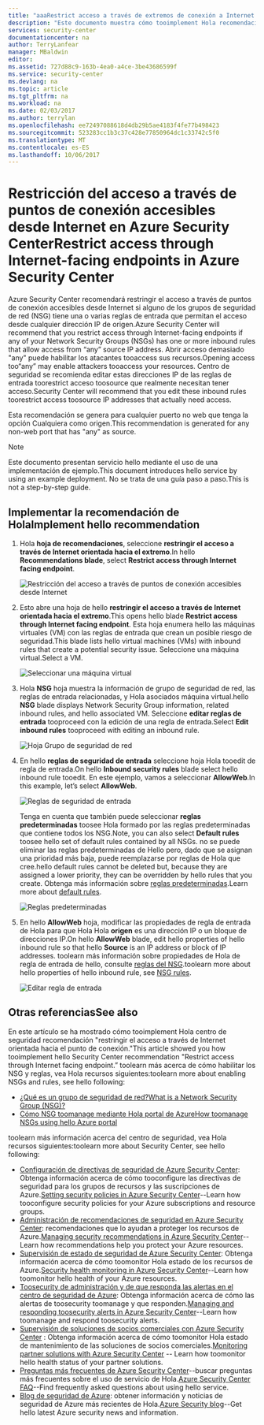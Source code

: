 ```yaml
---
title: "aaaRestrict acceso a través de extremos de conexión a Internet en el centro de seguridad de Azure | Documentos de Microsoft"
description: "Este documento muestra cómo tooimplement Hola recomendación de Azure Security Center ** restringir el acceso a través de Internet orientada hacia el extremo **."
services: security-center
documentationcenter: na
author: TerryLanfear
manager: MBaldwin
editor: 
ms.assetid: 727d88c9-163b-4ea0-a4ce-3be43686599f
ms.service: security-center
ms.devlang: na
ms.topic: article
ms.tgt_pltfrm: na
ms.workload: na
ms.date: 02/03/2017
ms.author: terrylan
ms.openlocfilehash: ee72497088618d4db29b5ae4183f4fe77b498423
ms.sourcegitcommit: 523283cc1b3c37c428e77850964dc1c33742c5f0
ms.translationtype: MT
ms.contentlocale: es-ES
ms.lasthandoff: 10/06/2017
---
```

# <a name="restrict-access-through-internet-facing-endpoints-in-azure-security-center"></a><span data-ttu-id="c1c72-103">Restricción del acceso a través de puntos de conexión accesibles desde Internet en Azure Security Center</span><span class="sxs-lookup"><span data-stu-id="c1c72-103">Restrict access through Internet-facing endpoints in Azure Security Center</span></span>
<span data-ttu-id="c1c72-104">Azure Security Center recomendará restringir el acceso a través de puntos de conexión accesibles desde Internet si alguno de los grupos de seguridad de red (NSG) tiene una o varias reglas de entrada que permitan el acceso desde cualquier dirección IP de origen.</span><span class="sxs-lookup"><span data-stu-id="c1c72-104">Azure Security Center will recommend that you restrict access through Internet-facing endpoints if any of your Network Security Groups (NSGs) has one or more inbound rules that allow access from “any” source IP address.</span></span> <span data-ttu-id="c1c72-105">Abrir acceso demasiado "any" puede habilitar los atacantes tooaccess sus recursos.</span><span class="sxs-lookup"><span data-stu-id="c1c72-105">Opening access too“any” may enable attackers tooaccess your resources.</span></span> <span data-ttu-id="c1c72-106">Centro de seguridad se recomienda editar estas direcciones IP de las reglas de entrada toorestrict acceso toosource que realmente necesitan tener acceso.</span><span class="sxs-lookup"><span data-stu-id="c1c72-106">Security Center will recommend that you edit these inbound rules toorestrict access toosource IP addresses that actually need access.</span></span>

<span data-ttu-id="c1c72-107">Esta recomendación se genera para cualquier puerto no web que tenga la opción Cualquiera como origen.</span><span class="sxs-lookup"><span data-stu-id="c1c72-107">This recommendation is generated for any non-web port that has "any" as source.</span></span>

> [!NOTE]
> <span data-ttu-id="c1c72-108">Este documento presentan servicio hello mediante el uso de una implementación de ejemplo.</span><span class="sxs-lookup"><span data-stu-id="c1c72-108">This document introduces hello service by using an example deployment.</span></span> <span data-ttu-id="c1c72-109">No se trata de una guía paso a paso.</span><span class="sxs-lookup"><span data-stu-id="c1c72-109">This is not a step-by-step guide.</span></span>
>
>

## <a name="implement-hello-recommendation"></a><span data-ttu-id="c1c72-110">Implementar la recomendación de Hola</span><span class="sxs-lookup"><span data-stu-id="c1c72-110">Implement hello recommendation</span></span>
1. <span data-ttu-id="c1c72-111">Hola **hoja de recomendaciones**, seleccione **restringir el acceso a través de Internet orientada hacia el extremo**.</span><span class="sxs-lookup"><span data-stu-id="c1c72-111">In hello **Recommendations blade**, select **Restrict access through Internet facing endpoint**.</span></span>

   ![Restricción del acceso a través de puntos de conexión accesibles desde Internet][1]
2. <span data-ttu-id="c1c72-113">Esto abre una hoja de hello **restringir el acceso a través de Internet orientada hacia el extremo**.</span><span class="sxs-lookup"><span data-stu-id="c1c72-113">This opens hello blade **Restrict access through Internet facing endpoint**.</span></span> <span data-ttu-id="c1c72-114">Esta hoja enumera hello las máquinas virtuales (VM) con las reglas de entrada que crean un posible riesgo de seguridad.</span><span class="sxs-lookup"><span data-stu-id="c1c72-114">This blade lists hello virtual machines (VMs) with inbound rules that create a potential security issue.</span></span> <span data-ttu-id="c1c72-115">Seleccione una máquina virtual.</span><span class="sxs-lookup"><span data-stu-id="c1c72-115">Select a VM.</span></span>

   ![Seleccionar una máquina virtual][2]
3. <span data-ttu-id="c1c72-117">Hola **NSG** hoja muestra la información de grupo de seguridad de red, las reglas de entrada relacionadas, y Hola asociados máquina virtual.</span><span class="sxs-lookup"><span data-stu-id="c1c72-117">hello **NSG** blade displays Network Security Group information, related inbound rules, and hello associated VM.</span></span> <span data-ttu-id="c1c72-118">Seleccione **editar reglas de entrada** tooproceed con la edición de una regla de entrada.</span><span class="sxs-lookup"><span data-stu-id="c1c72-118">Select **Edit inbound rules** tooproceed with editing an inbound rule.</span></span>

   ![Hoja Grupo de seguridad de red][3]
4. <span data-ttu-id="c1c72-120">En hello **reglas de seguridad de entrada** seleccione hoja Hola tooedit de regla de entrada.</span><span class="sxs-lookup"><span data-stu-id="c1c72-120">On hello **Inbound security rules** blade select hello inbound rule tooedit.</span></span> <span data-ttu-id="c1c72-121">En este ejemplo, vamos a seleccionar **AllowWeb**.</span><span class="sxs-lookup"><span data-stu-id="c1c72-121">In this example, let’s select **AllowWeb**.</span></span>

   ![Reglas de seguridad de entrada][4]

   <span data-ttu-id="c1c72-123">Tenga en cuenta que también puede seleccionar **reglas predeterminadas** toosee Hola formado por las reglas predeterminadas que contiene todos los NSG.</span><span class="sxs-lookup"><span data-stu-id="c1c72-123">Note, you can also select **Default rules** toosee hello set of default rules contained by all NSGs.</span></span> <span data-ttu-id="c1c72-124">no se puede eliminar las reglas predeterminadas de Hello pero, dado que se asignan una prioridad más baja, puede reemplazarse por reglas de Hola que cree.</span><span class="sxs-lookup"><span data-stu-id="c1c72-124">hello default rules cannot be deleted but, because they are assigned a lower priority, they can be overridden by hello rules that you create.</span></span> <span data-ttu-id="c1c72-125">Obtenga más información sobre [reglas predeterminadas](../virtual-network/virtual-networks-nsg.md#default-rules).</span><span class="sxs-lookup"><span data-stu-id="c1c72-125">Learn more about [default rules](../virtual-network/virtual-networks-nsg.md#default-rules).</span></span>

   ![Reglas predeterminadas][5]
5. <span data-ttu-id="c1c72-127">En hello **AllowWeb** hoja, modificar las propiedades de regla de entrada de Hola para que Hola Hola **origen** es una dirección IP o un bloque de direcciones IP.</span><span class="sxs-lookup"><span data-stu-id="c1c72-127">On hello **AllowWeb** blade, edit hello properties of hello inbound rule so that hello **Source** is an IP address or block of IP addresses.</span></span> <span data-ttu-id="c1c72-128">toolearn más información sobre propiedades de Hola de regla de entrada de hello, consulte [reglas del NSG](../virtual-network/virtual-networks-nsg.md#nsg-rules).</span><span class="sxs-lookup"><span data-stu-id="c1c72-128">toolearn more about hello properties of hello inbound rule, see [NSG rules](../virtual-network/virtual-networks-nsg.md#nsg-rules).</span></span>

   ![Editar regla de entrada][6]

## <a name="see-also"></a><span data-ttu-id="c1c72-130">Otras referencias</span><span class="sxs-lookup"><span data-stu-id="c1c72-130">See also</span></span>
<span data-ttu-id="c1c72-131">En este artículo se ha mostrado cómo tooimplement Hola centro de seguridad recomendación "restringir el acceso a través de Internet orientada hacia el punto de conexión."</span><span class="sxs-lookup"><span data-stu-id="c1c72-131">This article showed you how tooimplement hello Security Center recommendation "Restrict access through Internet facing endpoint.”</span></span> <span data-ttu-id="c1c72-132">toolearn más acerca de cómo habilitar los NSG y reglas, vea Hola recursos siguientes:</span><span class="sxs-lookup"><span data-stu-id="c1c72-132">toolearn more about enabling NSGs and rules, see hello following:</span></span>

* [<span data-ttu-id="c1c72-133">¿Qué es un grupo de seguridad de red?</span><span class="sxs-lookup"><span data-stu-id="c1c72-133">What is a Network Security Group (NSG)?</span></span>](../virtual-network/virtual-networks-nsg.md)
* [<span data-ttu-id="c1c72-134">Cómo NSG toomanage mediante Hola portal de Azure</span><span class="sxs-lookup"><span data-stu-id="c1c72-134">How toomanage NSGs using hello Azure portal</span></span>](../virtual-network/virtual-networks-create-nsg-arm-pportal.md)

<span data-ttu-id="c1c72-135">toolearn más información acerca del centro de seguridad, vea Hola recursos siguientes:</span><span class="sxs-lookup"><span data-stu-id="c1c72-135">toolearn more about Security Center, see hello following:</span></span>

* <span data-ttu-id="c1c72-136">[Configuración de directivas de seguridad de Azure Security Center](security-center-policies.md): Obtenga información acerca de cómo tooconfigure las directivas de seguridad para los grupos de recursos y las suscripciones de Azure.</span><span class="sxs-lookup"><span data-stu-id="c1c72-136">[Setting security policies in Azure Security Center](security-center-policies.md)--Learn how tooconfigure security policies for your Azure subscriptions and resource groups.</span></span>
* <span data-ttu-id="c1c72-137">[Administración de recomendaciones de seguridad en Azure Security Center](security-center-recommendations.md): recomendaciones que lo ayudan a proteger los recursos de Azure.</span><span class="sxs-lookup"><span data-stu-id="c1c72-137">[Managing security recommendations in Azure Security Center](security-center-recommendations.md)--Learn how recommendations help you protect your Azure resources.</span></span>
* <span data-ttu-id="c1c72-138">[Supervisión de estado de seguridad de Azure Security Center](security-center-monitoring.md): Obtenga información acerca de cómo toomonitor Hola estado de los recursos de Azure.</span><span class="sxs-lookup"><span data-stu-id="c1c72-138">[Security health monitoring in Azure Security Center](security-center-monitoring.md)--Learn how toomonitor hello health of your Azure resources.</span></span>
* <span data-ttu-id="c1c72-139">[Toosecurity de administración y de que responda las alertas en el centro de seguridad de Azure](security-center-managing-and-responding-alerts.md): Obtenga información acerca de cómo las alertas de toosecurity toomanage y que responden.</span><span class="sxs-lookup"><span data-stu-id="c1c72-139">[Managing and responding toosecurity alerts in Azure Security Center](security-center-managing-and-responding-alerts.md)--Learn how toomanage and respond toosecurity alerts.</span></span>
* <span data-ttu-id="c1c72-140">[Supervisión de soluciones de socios comerciales con Azure Security Center](security-center-partner-solutions.md) : Obtenga información acerca de cómo toomonitor Hola estado de mantenimiento de las soluciones de socios comerciales.</span><span class="sxs-lookup"><span data-stu-id="c1c72-140">[Monitoring partner solutions with Azure Security Center](security-center-partner-solutions.md) -- Learn how toomonitor hello health status of your partner solutions.</span></span>
* <span data-ttu-id="c1c72-141">[Preguntas más frecuentes de Azure Security Center](security-center-faq.md)--buscar preguntas más frecuentes sobre el uso de servicio de Hola.</span><span class="sxs-lookup"><span data-stu-id="c1c72-141">[Azure Security Center FAQ](security-center-faq.md)--Find frequently asked questions about using hello service.</span></span>
* <span data-ttu-id="c1c72-142">[Blog de seguridad de Azure](http://blogs.msdn.com/b/azuresecurity/): obtener información y noticias de seguridad de Azure más recientes de Hola.</span><span class="sxs-lookup"><span data-stu-id="c1c72-142">[Azure Security blog](http://blogs.msdn.com/b/azuresecurity/)--Get hello latest Azure security news and information.</span></span>

<!--Image references-->
[1]: ./media/security-center-restrict-access-thru-internet-facing-endpoint/restrict-access-thru-internet-facing-endpoint.png
[2]: ./media/security-center-restrict-access-thru-internet-facing-endpoint/select-a-vm.png
[3]: ./media/security-center-restrict-access-thru-internet-facing-endpoint/network-security-group-blade.png
[4]: ./media/security-center-restrict-access-thru-internet-facing-endpoint/inbound-security-rules.png
[5]: ./media/security-center-restrict-access-thru-internet-facing-endpoint/default-rules.png
[6]: ./media/security-center-restrict-access-thru-internet-facing-endpoint/edit-inbound-rule.png
